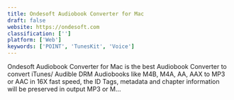 ```yaml
---
title: Ondesoft Audiobook Converter for Mac
draft: false 
website: https://ondesoft.com
classification: ['']
platform: ['Web']
keywords: ['POINT', 'TunesKit', 'Voice']
---
```

Ondesoft Audiobook Converter for Mac is the best Audiobook Converter to convert iTunes/ Audible DRM Audiobooks like M4B, M4A, AA, AAX to MP3 or AAC in 16X fast speed, the ID Tags, metadata and chapter information will be preserved in output MP3 or M…